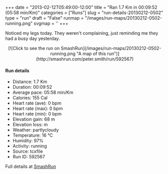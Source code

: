 +++
date = "2013-02-12T05:49:00-12:00"
title = "Ran 1.7 Km in 00:09:52 (05:58 min/Km)"
categories = ["Runs"]
slug = "run-details-20130212-0502"
type = "run"
draft = "False"
runmap = "/images/run-maps/20130212-0502-running.png"
svgmap = '<polyline points="63 43, 65 41, 66 38, 68 37, 71 35, 73 33, 75 31, 78 30, 80 28, 83 28, 89 30, 92 31, 98 33, 100 35, 97 41, 98 43, 99 48, 99 51, 98 53, 97 56, 97 59, 97 64, 96 66, 91 71, 87 73, 83 73, 81 74, 77 74, 74 75, 71 75, 61 73, 54 71, 51 70, 48 69, 44 69, 41 68, 38 68, 35 67, 32 66, 29 66, 26 65, 22 65, 16 63, 13 62, 10 62, 3 62, 0 62, 0 57, 2 54, 3 52, 6 47, 7 44, 9 42, 13 39, 16 37, 19 36, 25 33, 31 31, 37 29, 40 28, 53 27, 60 26, 63 26, 66 27, 65 29, 64 32, 63 34, 58 44, 57 46, 56 49, 50 55, 49 58, 49 60, 49 63, 49 63">'
+++

Noticed my legs today. They weren't complaining, just reminding me they had a busy day yesterday. 

<!--more-->

<center>
[![Click to see the run on SmashRun](/images/run-maps/20130212-0502-running.png "A map of this run")](http://smashrun.com/peter.smith/run/592567)
</center>

#### Run details

* Distance: 1.7 Km
* Duration: 00:09:52
* Average pace: 05:58 min/Km
* Calories: 155 Cal
* Heart rate (ave): 0 bpm
* Heart rate (max): 0 bpm
* Heart rate (min): 0 bpm
* Elevation gain: 68 m
* Elevation loss:  m
* Weather: partlycloudy
* Temperature: 16 &deg;C
* Humidity: 97%
* Activity: running
* Source: tcxfile
* Run ID: 592567

Full details at [SmashRun](http://smashrun.com/peter.smith/run/592567)
